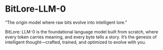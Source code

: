 # BitLore-LLM-0
“The origin model where raw bits evolve into intelligent lore.”


BitLore: LLM-0 is the foundational language model built from scratch, where every token carries meaning, and every byte tells a story. It’s the genesis of intelligent thought—crafted, trained, and optimized to evolve with you.
